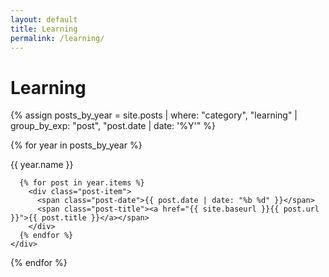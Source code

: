 ```yaml
---
layout: default
title: Learning
permalink: /learning/
---
```


<h1>Learning</h1>

<div class="posts">
  {% assign posts_by_year = site.posts | where: "category", "learning" | group_by_exp: "post", "post.date | date: '%Y'" %}
  
  {% for year in posts_by_year %}
    <div class="year-group">
      <div class="year-label">{{ year.name }}</div>
      
      {% for post in year.items %}
        <div class="post-item">
          <span class="post-date">{{ post.date | date: "%b %d" }}</span>
          <span class="post-title"><a href="{{ site.baseurl }}{{ post.url }}">{{ post.title }}</a></span>
        </div>
      {% endfor %}
    </div>
  {% endfor %}
</div>